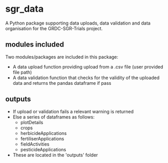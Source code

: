 # sgr_data

A Python package supporting data uploads, data validation and data organisation for the GRDC-SGR-Trials project. 

## modules included
Two modules/packages are included in this package:
* A data upload function providing upload from a .csv file (user provided file path)
* A data validation function that checks for the validity of the uploaded data and returns the pandas dataframe if pass

## outputs
* If upload or validation fails a relevant warning is returned
* Else a series of dataframes as follows:
    * plotDetails
    * crops
    * herbicideApplications
    * fertiliserApplications
    * fieldActivities
    * pesticideApplications
* These are located in the 'outputs' folder